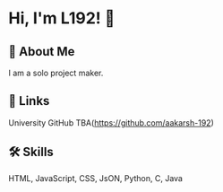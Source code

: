 
# Hi, I'm L192! 👋


## 🚀 About Me
I am a solo project maker.
## 🔗 Links
University GitHub
TBA(https://github.com/aakarsh-192)
## 🛠 Skills
HTML, JavaScript, CSS, JsON, Python, C, Java

